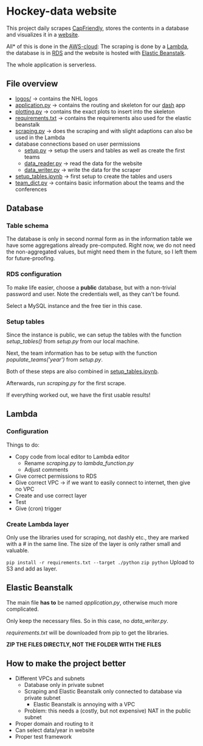 # Hockey-data website
This project daily scrapes [CapFriendly](https://www.capfriendly.com/), stores the contents in a database and visualizes it in a [website](http://hockeydata2-env-1.eba-kdvxchjn.us-east-1.elasticbeanstalk.com/).

All\* of this is done in the [AWS-cloud](https://aws.amazon.com/):
The scraping is done by a [Lambda](https://aws.amazon.com/lambda/), the database is in [RDS](https://aws.amazon.com/rds/) and the website is hosted with [Elastic Beanstalk](https://aws.amazon.com/elasticbeanstalk/).

The whole application is serverless.
## File overview
- [logos/](./logos/) &rightarrow; contains the NHL logos
- [application.py](./application.py) &rightarrow; contains the routing and skeleton for our [dash](https://plotly.com/dash/) app
- [plotting.py](./plotting.py) &rightarrow; contains the exact plots to insert into the skeleton
- [requirements.txt](./requirements.txt) &rightarrow; contains the requirements also used for the elastic beanstalk
- [scraping.py](./scraping.py) &rightarrow; does the scraping and with slight adaptions can also be used in the Lambda
- database connections based on user permissions
	- [setup.py](./data_reader.py) &rightarrow; setup the users and tables as well as create the first teams
	- [data_reader.py](./data_reader.py) &rightarrow; read the data for the website
	- [data_writer.py](./data_reader.py) &rightarrow; write the data for the scraper
- [setup_tables.ipynb](./setup_tables.ipynb) &rightarrow; first setup to create the tables and users
- [team_dict.py](./team_dict.py) &rightarrow; contains basic information about the teams and the conferences
## Database
### Table schema
The database is only in second normal form as in the information table we have some aggregations already pre-computed. Right now, we do not need the non-aggregated values, but might need them in the future, so I left them for future-proofing.
### RDS configuration
To make life easier, choose a **public** database, but with a non-trivial password and user. Note the credentials well, as they can't be found.

Select a MySQL instance and the free tier in this case.
### Setup tables
Since the instance is public, we can setup the tables with the function *setup_tables()* from *setup.py* from our local machine.

Next, the team information has to be setup with the function *populate_teams('year')* from *setup.py*.

Both of these steps are also combined in [setup_tables.ipynb](./setup_tables.ipynb).

Afterwards, run *scraping.py* for the first scrape.

If everything worked out, we have the first usable results!
## Lambda
### Configuration
Things to do:
- Copy code from local editor to Lambda editor
	- Rename *scraping.py* to *lambda_function.py*
	- Adjust comments
- Give correct permissions to RDS
- Give correct VPC &rightarrow; if we want to easily connect to internet, then give no VPC
- Create and use correct layer
- Test
- Give (cron) trigger 
### Create Lambda layer
Only use the libraries used for scraping, not dashly etc., they are marked with a # in the same line. The size of the layer is only rather small and valuable.

`pip install -r requirements.txt --target ./python`
`zip python`
Upload to S3 and add as layer.

## Elastic Beanstalk
The main  file **has to** be named *application.py*, otherwise much more complicated.

Only keep the necessary files. So in this case, no *data_writer.py*.

*requirements.txt* will be downloaded from pip to get the libraries.

**ZIP THE FILES DIRECTLY, NOT THE FOLDER WITH THE FILES**

## How to make the project better
- Different VPCs and subnets
	- Database only in private subnet
	- Scraping and Elastic Beanstalk only connected to database via private subnet
		- Elastic Beanstalk is annoying with a VPC
	- Problem: this needs a (costly, but not expensive) NAT in the public subnet
- Proper domain and routing to it
- Can select data/year in website
- Proper test framework

